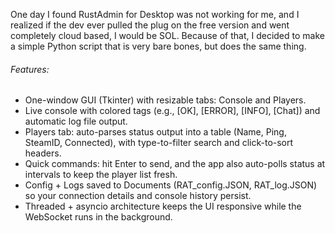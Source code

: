 One day I found RustAdmin for Desktop was not working for me, and I realized if the dev ever pulled the plug on the free version and went completely cloud based, I would be SOL. Because of that, I decided to make a simple Python script that is very bare bones, but does the same thing.



###### Features:

* One-window GUI (Tkinter) with resizable tabs: Console and Players. 
* Live console with colored tags (e.g., \[OK], \[ERROR], \[INFO], \[Chat]) and automatic log file output. 
* Players tab: auto-parses status output into a table (Name, Ping, SteamID, Connected), with type-to-filter search and click-to-sort headers. 
* Quick commands: hit Enter to send, and the app also auto-polls status at intervals to keep the player list fresh. 
* Config + Logs saved to Documents (RAT\_config.JSON, RAT\_log.JSON) so your connection details and console history persist. 
* Threaded + asyncio architecture keeps the UI responsive while the WebSocket runs in the background. 




